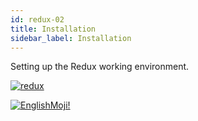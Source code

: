 ```yaml
---
id: redux-02
title: Installation
sidebar_label: Installation
---
```


Setting up the Redux working environment.

[![redux](/img/redux/02.gif)](https://youtu.be/xTjsEphn7Pg)

[![EnglishMoji!](/img/logo/englishmoji.png)](https://link-to.app/xvh7Ush9kl)
